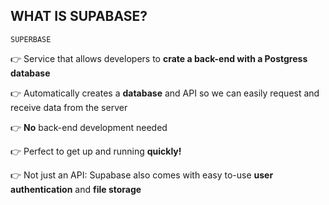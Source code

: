 ## WHAT IS SUPABASE?

`SUPERBASE`

👉 Service that allows developers to **crate a back-end with a Postgress database**

👉 Automatically creates a **database** and API so we can easily request and receive data from the server

👉 **No** back-end development needed 

👉 Perfect to get up and running **quickly!**

👉 Not just an API: Supabase also comes with easy to-use **user authentication** and **file storage**

